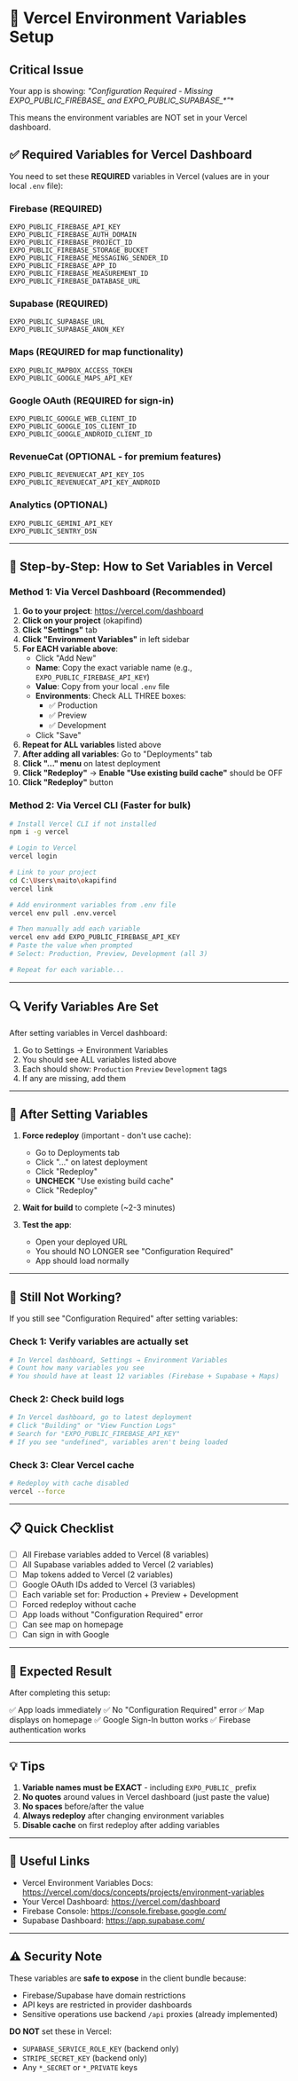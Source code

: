 # 🔧 Vercel Environment Variables Setup

## Critical Issue
Your app is showing: **"Configuration Required - Missing EXPO_PUBLIC_FIREBASE_* and EXPO_PUBLIC_SUPABASE_*"**

This means the environment variables are NOT set in your Vercel dashboard.

## ✅ Required Variables for Vercel Dashboard

You need to set these **REQUIRED** variables in Vercel (values are in your local `.env` file):

### Firebase (REQUIRED)
```
EXPO_PUBLIC_FIREBASE_API_KEY
EXPO_PUBLIC_FIREBASE_AUTH_DOMAIN
EXPO_PUBLIC_FIREBASE_PROJECT_ID
EXPO_PUBLIC_FIREBASE_STORAGE_BUCKET
EXPO_PUBLIC_FIREBASE_MESSAGING_SENDER_ID
EXPO_PUBLIC_FIREBASE_APP_ID
EXPO_PUBLIC_FIREBASE_MEASUREMENT_ID
EXPO_PUBLIC_FIREBASE_DATABASE_URL
```

### Supabase (REQUIRED)
```
EXPO_PUBLIC_SUPABASE_URL
EXPO_PUBLIC_SUPABASE_ANON_KEY
```

### Maps (REQUIRED for map functionality)
```
EXPO_PUBLIC_MAPBOX_ACCESS_TOKEN
EXPO_PUBLIC_GOOGLE_MAPS_API_KEY
```

### Google OAuth (REQUIRED for sign-in)
```
EXPO_PUBLIC_GOOGLE_WEB_CLIENT_ID
EXPO_PUBLIC_GOOGLE_IOS_CLIENT_ID
EXPO_PUBLIC_GOOGLE_ANDROID_CLIENT_ID
```

### RevenueCat (OPTIONAL - for premium features)
```
EXPO_PUBLIC_REVENUECAT_API_KEY_IOS
EXPO_PUBLIC_REVENUECAT_API_KEY_ANDROID
```

### Analytics (OPTIONAL)
```
EXPO_PUBLIC_GEMINI_API_KEY
EXPO_PUBLIC_SENTRY_DSN
```

---

## 📝 Step-by-Step: How to Set Variables in Vercel

### Method 1: Via Vercel Dashboard (Recommended)

1. **Go to your project**: https://vercel.com/dashboard
2. **Click on your project** (okapifind)
3. **Click "Settings"** tab
4. **Click "Environment Variables"** in left sidebar
5. **For EACH variable above**:
   - Click "Add New"
   - **Name**: Copy the exact variable name (e.g., `EXPO_PUBLIC_FIREBASE_API_KEY`)
   - **Value**: Copy from your local `.env` file
   - **Environments**: Check ALL THREE boxes:
     - ✅ Production
     - ✅ Preview
     - ✅ Development
   - Click "Save"
6. **Repeat for ALL variables** listed above
7. **After adding all variables**: Go to "Deployments" tab
8. **Click "..." menu** on latest deployment
9. **Click "Redeploy"** → **Enable "Use existing build cache"** should be OFF
10. **Click "Redeploy"** button

### Method 2: Via Vercel CLI (Faster for bulk)

```bash
# Install Vercel CLI if not installed
npm i -g vercel

# Login to Vercel
vercel login

# Link to your project
cd C:\Users\maito\okapifind
vercel link

# Add environment variables from .env file
vercel env pull .env.vercel

# Then manually add each variable
vercel env add EXPO_PUBLIC_FIREBASE_API_KEY
# Paste the value when prompted
# Select: Production, Preview, Development (all 3)

# Repeat for each variable...
```

---

## 🔍 Verify Variables Are Set

After setting variables in Vercel dashboard:

1. Go to Settings → Environment Variables
2. You should see ALL variables listed above
3. Each should show: `Production` `Preview` `Development` tags
4. If any are missing, add them

---

## 🚀 After Setting Variables

1. **Force redeploy** (important - don't use cache):
   - Go to Deployments tab
   - Click "..." on latest deployment
   - Click "Redeploy"
   - **UNCHECK** "Use existing build cache"
   - Click "Redeploy"

2. **Wait for build** to complete (~2-3 minutes)

3. **Test the app**:
   - Open your deployed URL
   - You should NO LONGER see "Configuration Required"
   - App should load normally

---

## 🐛 Still Not Working?

If you still see "Configuration Required" after setting variables:

### Check 1: Verify variables are actually set
```bash
# In Vercel dashboard, Settings → Environment Variables
# Count how many variables you see
# You should have at least 12 variables (Firebase + Supabase + Maps)
```

### Check 2: Check build logs
```bash
# In Vercel dashboard, go to latest deployment
# Click "Building" or "View Function Logs"
# Search for "EXPO_PUBLIC_FIREBASE_API_KEY"
# If you see "undefined", variables aren't being loaded
```

### Check 3: Clear Vercel cache
```bash
# Redeploy with cache disabled
vercel --force
```

---

## 📋 Quick Checklist

- [ ] All Firebase variables added to Vercel (8 variables)
- [ ] All Supabase variables added to Vercel (2 variables)
- [ ] Map tokens added to Vercel (2 variables)
- [ ] Google OAuth IDs added to Vercel (3 variables)
- [ ] Each variable set for: Production + Preview + Development
- [ ] Forced redeploy without cache
- [ ] App loads without "Configuration Required" error
- [ ] Can see map on homepage
- [ ] Can sign in with Google

---

## 🎯 Expected Result

After completing this setup:

✅ App loads immediately
✅ No "Configuration Required" error
✅ Map displays on homepage
✅ Google Sign-In button works
✅ Firebase authentication works

---

## 💡 Tips

1. **Variable names must be EXACT** - including `EXPO_PUBLIC_` prefix
2. **No quotes** around values in Vercel dashboard (just paste the value)
3. **No spaces** before/after the value
4. **Always redeploy** after changing environment variables
5. **Disable cache** on first redeploy after adding variables

---

## 🔗 Useful Links

- Vercel Environment Variables Docs: https://vercel.com/docs/concepts/projects/environment-variables
- Your Vercel Dashboard: https://vercel.com/dashboard
- Firebase Console: https://console.firebase.google.com/
- Supabase Dashboard: https://app.supabase.com/

---

## ⚠️ Security Note

These variables are **safe to expose** in the client bundle because:
- Firebase/Supabase have domain restrictions
- API keys are restricted in provider dashboards
- Sensitive operations use backend `/api` proxies (already implemented)

**DO NOT** set these in Vercel:
- `SUPABASE_SERVICE_ROLE_KEY` (backend only)
- `STRIPE_SECRET_KEY` (backend only)
- Any `*_SECRET` or `*_PRIVATE` keys
